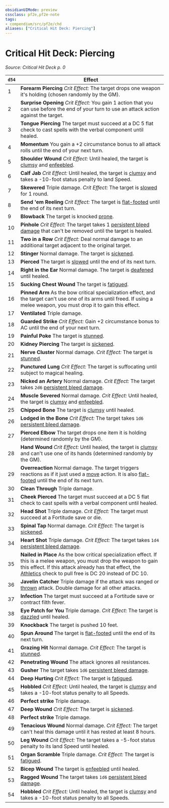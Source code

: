 ```yaml
---
obsidianUIMode: preview
cssclass: pf2e,pf2e-note
tags:
- compendium/src/pf2e/chd
aliases: ["Critical Hit Deck: Piercing"]
---
```

# Critical Hit Deck: Piercing  
*Source: Critical Hit Deck p. 0*  

| `d54` | Effect |
|-------|--------|
| 1 | **Forearm Piercing** _Crit Effect:_ The target drops one weapon it's holding (chosen randomly by the GM). |
| 2 | **Surprise Opening** _Crit Effect:_ You gain 1 action that you can use before the end of your turn to use an attack action against the target. |
| 3 | **Tongue Piercing** The target must succeed at a DC 5 flat check to cast spells with the verbal component until healed. |
| 4 | **Momentum** You gain a +2 circumstance bonus to all attack rolls until the end of your next turn. |
| 5 | **Shoulder Wound** _Crit Effect:_ Until healed, the target is [clumsy](rules/conditions.md#Clumsy) and [enfeebled](rules/conditions.md#Enfeebled). |
| 6 | **Calf Jab** _Crit Effect:_ Until healed, the target is [clumsy](rules/conditions.md#Clumsy) and takes a -10-foot status penalty to land Speed. |
| 7 | **Skewered** Triple damage. _Crit Effect:_ The target is [slowed](rules/conditions.md#Slowed) for 1 round. |
| 8 | **Send 'em Reeling** _Crit Effect:_ The target is [flat-footed](rules/conditions.md#Flat-footed) until the end of its next turn. |
| 9 | **Blowback** The target is knocked [prone](rules/conditions.md#Prone). |
| 10 | **Pinhole** _Crit Effect:_ The target takes 1 [persistent bleed damage](rules/conditions.md#Persistent%20Damage) that can't be removed until the target is healed. |
| 11 | **Two in a Row** _Crit Effect:_ Deal normal damage to an additional target adjacent to the original target. |
| 12 | **Stinger** Normal damage. The target is [sickened](rules/conditions.md#Sickened). |
| 13 | **Pierced** The target is [slowed](rules/conditions.md#Slowed) until the end of its next turn. |
| 14 | **Right in the Ear** Normal damage. The target is [deafened](rules/conditions.md#Deafened) until healed. |
| 15 | **Sucking Chest Wound** The target is [fatigued](rules/conditions.md#Fatigued). |
| 16 | **Pinned Arm** As the bow critical specialization effect, and the target can't use one of its arms until freed. If using a melee weapon, you must drop it to gain this effect. |
| 17 | **Ventilated** Triple damage. |
| 18 | **Guarded Strike** _Crit Effect:_ Gain +2 circumstance bonus to AC until the end of your next turn. |
| 19 | **Painful Poke** The target is [stunned](rules/conditions.md#Stunned). |
| 20 | **Kidney Piercing** The target is [sickened](rules/conditions.md#Sickened). |
| 21 | **Nerve Cluster** Normal damage. _Crit Effect:_ The target is [stunned](rules/conditions.md#Stunned). |
| 22 | **Punctured Lung** _Crit Effect:_ The target is suffocating until subject to magical healing. |
| 23 | **Nicked an Artery** Normal damage. _Crit Effect:_ The target takes `2d6` [persistent bleed damage](rules/conditions.md#Persistent%20Damage). |
| 24 | **Muscle Severed** Normal damage. _Crit Effect:_ Until healed, the target is [clumsy](rules/conditions.md#Clumsy) and [enfeebled](rules/conditions.md#Enfeebled). |
| 25 | **Chipped Bone** The target is [clumsy](rules/conditions.md#Clumsy) until healed. |
| 26 | **Lodged in the Bone** _Crit Effect:_ The target takes `1d6` [persistent bleed damage](rules/conditions.md#Persistent%20Damage). |
| 27 | **Pierced Elbow** The target drops one item it is holding (determined randomly by the GM). |
| 28 | **Hand Wound** _Crit Effect:_ Until healed, the target is [clumsy](rules/conditions.md#Clumsy) and can't use one of its hands (determined randomly by the GM). |
| 29 | **Overreaction** Normal damage. The target triggers reactions as if it just used a [move](rules/traits/move.md) action. It is also [flat-footed](rules/conditions.md#Flat-footed) until the end of its next turn. |
| 30 | **Clean Through** Triple damage. |
| 31 | **Cheek Pierced** The target must succeed at a DC 5 flat check to cast spells with a verbal component until healed. |
| 32 | **Head Shot** Triple damage. _Crit Effect:_ The target must succeed at a Fortitude save or die. |
| 33 | **Spinal Tap** Normal damage. _Crit Effect:_ The target is [sickened](rules/conditions.md#Sickened). |
| 34 | **Heart Shot** Triple damage. _Crit Effect:_ The target takes `1d4` [persistent bleed damage](rules/conditions.md#Persistent%20Damage). |
| 35 | **Nailed in Place** As the bow critical specialization effect. If this is a melee weapon, you must drop the weapon to gain this effect. If this attack already has that effect, the [Athletics](compendium/skills.md#Athletics) check to pull free is DC 20 instead of DC 10. |
| 36 | **Javelin Catcher** Triple damage if the attack was ranged or [thrown](rules/traits/thrown.md) attack. Double damage for all other attacks. |
| 37 | **Infection** The target must succeed at a Fortitude save or contract filth fever. |
| 38 | **Eye Patch for You** Triple damage. _Crit Effect:_ The target is [dazzled](rules/conditions.md#Dazzled) until healed. |
| 39 | **Knockback** The target is pushed 10 feet. |
| 40 | **Spun Around** The target is [flat-footed](rules/conditions.md#Flat-footed) until the end of its next turn. |
| 41 | **Grazing Hit** Normal damage. _Crit Effect:_ The target is [stunned](rules/conditions.md#Stunned). |
| 42 | **Penetrating Wound** The attack ignores all resistances. |
| 43 | **Gusher** The target takes `1d6` [persistent bleed damage](rules/conditions.md#Persistent%20Damage). |
| 44 | **Deep Hurting** _Crit Effect:_ The target is [fatigued](rules/conditions.md#Fatigued). |
| 45 | **Hobbled** _Crit Effect:_ Until healed, the target is [clumsy](rules/conditions.md#Clumsy) and takes a -10-foot status penalty to all Speeds. |
| 46 | **Perfect strike** Triple damage. |
| 47 | **Deep Wound** _Crit Effect:_ The target is [sickened](rules/conditions.md#Sickened). |
| 48 | **Perfect strike** Triple damage. |
| 49 | **Tenacious Wound** Normal damage. _Crit Effect:_ The target can't heal this damage until it has rested at least 8 hours. |
| 50 | **Leg Wound** _Crit Effect:_ The target takes a -5-foot status penalty to its land Speed until healed. |
| 51 | **Organ Scramble** Triple damage. _Crit Effect:_ The target is [fatigued](rules/conditions.md#Fatigued). |
| 52 | **Bicep Wound** The target is [enfeebled](rules/conditions.md#Enfeebled) until healed. |
| 53 | **Ragged Wound** The target takes `1d6` [persistent bleed damage](rules/conditions.md#Persistent%20Damage). |
| 54 | **Hobbled** _Crit Effect:_ Until healed, the target is [clumsy](rules/conditions.md#Clumsy) and takes a -10-foot status penalty to all Speeds. |